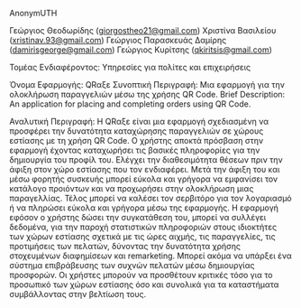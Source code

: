 AnonymUTH

Γεώργιος Θεοδωρίδης (giorgostheo21@gmail.com)
Χριστίνα Βασιλείου (xristinav.93@gmail.com)
Γεώργιος Παρασκευάς Δαμίρης (damirisgeorge@gmail.com)
Γεώργιος Κυρίτσης (qkiritsis@gmail.com)

Τομέας Ενδιαφέροντος: Υπηρεσίες για πολίτες και επιχειρήσεις

Όνομα Εφαρμογής: QRαξε
Συνοπτική Περιγραφή: Μια εφαρμογή για την ολοκλήρωση παραγγελιών μέσω της χρήσης QR Code.
Brief Description: An application for placing and completing orders using QR Code.

Αναλυτική Περιγραφή:
H QRαξε είναι μια εφαρμογή σχεδιασμένη να προσφέρει την δυνατότητα καταχώρησης παραγγελιών σε χώρους εστίασης με τη χρήση QR Code. Ο χρήστης αποκτά πρόσβαση στην εφαρμογή έχοντας καταχωρήσει τις βασικές πληροφορίες  για την δημιουργία του προφίλ του. Ελέγχει την διαθεσιμότητα θέσεων πριν την άφιξη στον χώρο εστίασης που τον ενδιαφέρει. Μετά την άφιξη του και μέσω φορητής συσκευής μπορεί εύκολα και γρήγορα να εμφανίσει τον κατάλογο προιόντων και να προχωρήσει στην ολοκλήρωση μιας παραγελλίας. Τέλος μπορεί να καλέσει τον σερβιτόρο για τον λογαριασμό ή να πληρώσει εύκολα και γρήγορα μέσω της εφαρμογής. 
Η εφαρμογή εφόσον ο χρήστης δώσει την συγκατάθεση του, μπορεί να συλλέγει δεδομένα, για την παροχή στατιστικών πληροφοριών στους ιδιοκτήτες των χώρων εστίασης σχετικά με τις ώρες αιχμής, τις παραγγελίες, τις προτιμήσεις των πελατών, δύνοντας την δυνατότητα χρήσης στοχευμένων διαφημίσεων και remarketing. Μπορεί ακόμα να υπάρξει ένα σύστημα επιβράβευσης των συχνών πελατών μέσω δημιουργίας προσφορών. Οι χρήστες μπορούν να προσθέτουν κριτικές τόσο για το προσωπικό των χώρων εστίασης όσο και συνολικά για τα καταστήματα συμβάλλοντας στην βελτίωση τους.
